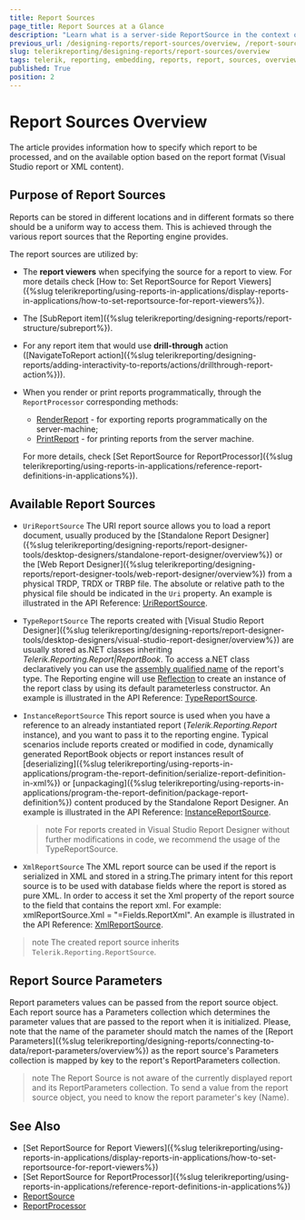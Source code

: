 ```yaml
---
title: Report Sources
page_title: Report Sources at a Glance
description: "Learn what is a server-side ReportSource in the context of Telerik Reporting and how to use it to pass report definition and parameter values to the Reporting engine."
previous_url: /designing-reports/report-sources/overview, /report-sources, /report-sources-navigatetoreport
slug: telerikreporting/designing-reports/report-sources/overview
tags: telerik, reporting, embedding, reports, report, sources, overview
published: True
position: 2
---
```


# Report Sources Overview

The article provides information how to specify which report to be processed, and on the available option based on the report format (Visual Studio report or XML content).

## Purpose of Report Sources

Reports can be stored in different locations and in different formats so there should be a uniform way to access them. This is achieved through the various report sources that the Reporting engine provides.

The report sources are utilized by:

* The __report viewers__ when specifying the source for a report to view. For more details check [How to: Set ReportSource for Report Viewers]({%slug telerikreporting/using-reports-in-applications/display-reports-in-applications/how-to-set-reportsource-for-report-viewers%}).
* The [SubReport item]({%slug telerikreporting/designing-reports/report-structure/subreport%}).
* For any report item that would use __drill-through__ action ([NavigateToReport action]({%slug telerikreporting/designing-reports/adding-interactivity-to-reports/actions/drillthrough-report-action%})).
* When you render or print reports programmatically, through the `ReportProcessor` corresponding methods:

	+ [RenderReport](/api/Telerik.Reporting.Processing.ReportProcessor#Telerik_Reporting_Processing_ReportProcessor_RenderReport_System_String_Telerik_Reporting_ReportSource_System_Collections_Hashtable_) - for exporting reports programmatically on the server-machine;
	+ [PrintReport](/api/Telerik.Reporting.Processing.ReportProcessor#Telerik_Reporting_Processing_ReportProcessor_PrintReport_Telerik_Reporting_ReportSource_System_Drawing_Printing_PrinterSettings_) - for printing reports from the server machine.

	For more details, check [Set ReportSource for ReportProcessor]({%slug telerikreporting/using-reports-in-applications/reference-report-definitions-in-applications%}).

## Available Report Sources

* `UriReportSource` The URI report source allows you to load a report document, usually produced by the [Standalone Report Designer]({%slug telerikreporting/designing-reports/report-designer-tools/desktop-designers/standalone-report-designer/overview%}) or the [Web Report Designer]({%slug telerikreporting/designing-reports/report-designer-tools/web-report-designer/overview%}) from a physical TRDP, TRDX or TRBP file. The absolute or relative path to the physical file should be indicated in the `Uri` property.
An example is illustrated in the API Reference: [UriReportSource](/api/Telerik.Reporting.UriReportSource).
* `TypeReportSource` The reports created with [Visual Studio Report Designer]({%slug telerikreporting/designing-reports/report-designer-tools/desktop-designers/visual-studio-report-designer/overview%}) are usually stored as.NET classes inheriting *Telerik.Reporting.Report|ReportBook*. To access a.NET class declaratively you can use the [assembly qualified name](https://learn.microsoft.com/en-us/dotnet/api/system.type.assemblyqualifiedname?view=net-7.0#System_Type_AssemblyQualifiedName) of the report's type. The Reporting engine will use [Reflection](https://learn.microsoft.com/en-us/previous-versions/visualstudio/visual-studio-2012/ms173183(v=vs.110)) to create an instance of the report class by using its default parameterless constructor. 
An example is illustrated in the API Reference: [TypeReportSource](/api/Telerik.Reporting.TypeReportSource).
* `InstanceReportSource` This report source is used when you have a reference to an already instantiated report (*Telerik.Reporting.Report* instance), and you want to pass it to the reporting engine. Typical scenarios include reports created or modified in code, dynamically generated ReportBook objects or report instances result of [deserializing]({%slug telerikreporting/using-reports-in-applications/program-the-report-definition/serialize-report-definition-in-xml%}) or [unpackaging]({%slug telerikreporting/using-reports-in-applications/program-the-report-definition/package-report-definition%}) content produced by the Standalone Report Designer.
An example is illustrated in the API Reference: [InstanceReportSource](/api/Telerik.Reporting.InstanceReportSource).

	>note For reports created in Visual Studio Report Designer without further modifications in code, we recommend the usage of the TypeReportSource.

* `XmlReportSource` The XML report source can be used if the report is serialized in XML and stored in a string.The primary intent for this report source is to be used with database fields where the report is stored as pure XML. In order to access it set the Xml property of the report source to the field that contains the report xml. For example: xmlReportSource.Xml = "=Fields.ReportXml". 
An example is illustrated in the API Reference: [XmlReportSource](/api/Telerik.Reporting.XmlReportSource).

>note The created report source inherits `Telerik.Reporting.ReportSource`.

## Report Source Parameters

Report parameters values can be passed from the report source object. Each report source has a Parameters collection which determines the parameter values that are passed to the report when it is initialized. Please, note that the name of the parameter should match the names of the [Report Parameters]({%slug telerikreporting/designing-reports/connecting-to-data/report-parameters/overview%}) as the report source's Parameters collection is mapped by key to the report's ReportParameters collection.

>note The Report Source is not aware of the currently displayed report and its ReportParameters collection. To send a value from the report source object, you need to know the report parameter's key (Name).

## See Also

* [Set ReportSource for Report Viewers]({%slug telerikreporting/using-reports-in-applications/display-reports-in-applications/how-to-set-reportsource-for-report-viewers%})
* [Set ReportSource for ReportProcessor]({%slug telerikreporting/using-reports-in-applications/reference-report-definitions-in-applications%})
* [ReportSource](/api/Telerik.Reporting.ReportSource)
* [ReportProcessor](/api/Telerik.Reporting.Processing.ReportProcessor)

